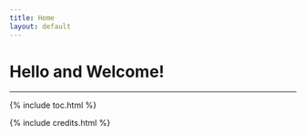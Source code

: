 ```yaml
---
title: Home
layout: default
---
```


# Hello and Welcome!



------
{% include toc.html %}

{% include credits.html %}
